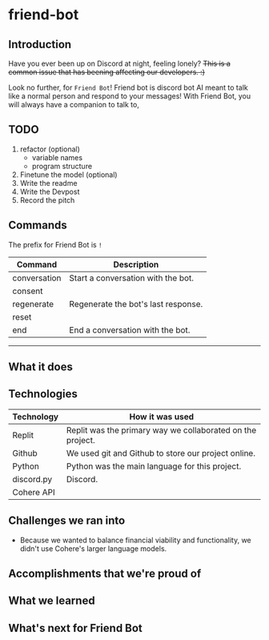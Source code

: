 # friend-bot

## Introduction

Have you ever been up on Discord at night, feeling lonely? ~~This is a common issue that has beening affecting our developers. :)~~

Look no further, for `Friend Bot`! Friend bot is discord bot AI meant to talk like a normal person and respond to your messages! 
With Friend Bot, you will always have a companion to talk to,

## TODO


1. refactor (optional)
    - variable names
    - program structure
1. Finetune the model (optional)
1. Write the readme
1. Write the Devpost
1. Record the pitch

## Commands

The prefix for Friend Bot is `!`

| Command | Description |
| --- | --- |
| conversation | Start a conversation with the bot. |
| consent | |
| regenerate | Regenerate the bot's last response. |
| reset | |
| end | End a conversation with the bot. |

---

## What it does

## Technologies

| Technology | How it was used |
| --- | --- |
| Replit | Replit was the primary way we collaborated on the project. |
| Github | We used git and Github to store our project online. |
| Python | Python was the main language for this project. |
| discord.py | Discord. |
| Cohere API | |

## Challenges we ran into

- Because we wanted to balance financial viability and functionality, we didn't use Cohere's larger language models.

## Accomplishments that we're proud of

## What we learned

## What's next for Friend Bot